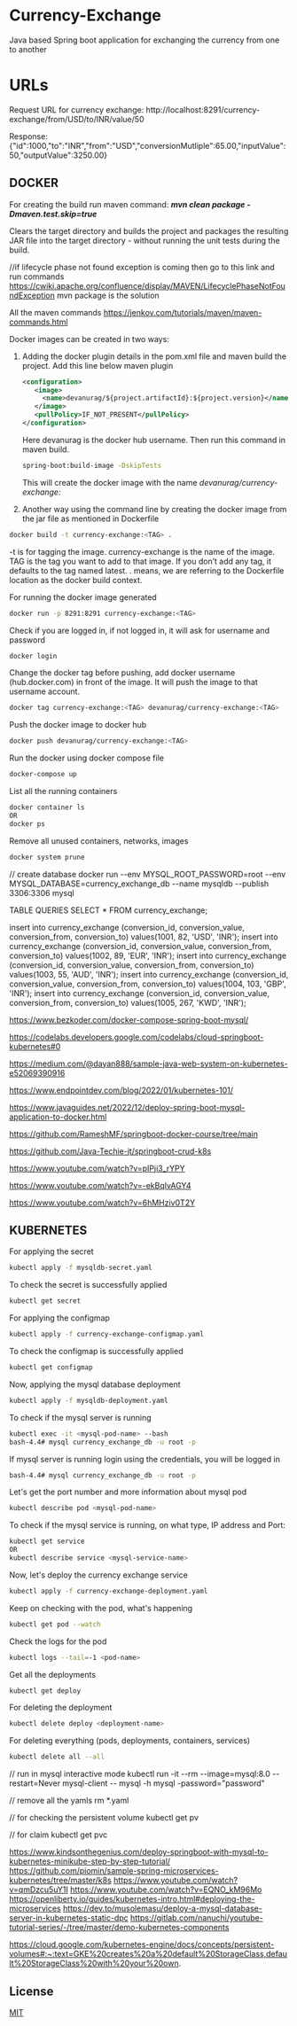 # Currency-Exchange
Java based Spring boot application for exchanging the currency from one to another

# URLs
Request URL for currency exchange: http://localhost:8291/currency-exchange/from/USD/to/INR/value/50

Response:
{"id":1000,"to":"INR","from":"USD","conversionMutliple":65.00,"inputValue":50,"outputValue":3250.00}


## DOCKER

For creating the build run maven command:
***mvn clean package -Dmaven.test.skip=true***

Clears the target directory and builds the project and packages the resulting JAR file into the target directory - without running the unit tests during the build.

//if lifecycle phase not found exception is coming then go to this link and run commands
https://cwiki.apache.org/confluence/display/MAVEN/LifecyclePhaseNotFoundException
mvn package is the solution

All the maven commands
https://jenkov.com/tutorials/maven/maven-commands.html

Docker images can be created in two ways: 
1) Adding the docker plugin details in the pom.xml file and maven build the project.
   Add this line below maven plugin
   ```xml
   <configuration>
      <image>
        <name>devanurag/${project.artifactId}:${project.version}</name>
      </image>
      <pullPolicy>IF_NOT_PRESENT</pullPolicy>
   </configuration>
   ```
   Here devanurag is the docker hub username. Then run this command in maven build.
   ```bash
   spring-boot:build-image -DskipTests
   ```
   This will create the docker image with the name *devanurag/currency-exchange:<TAG>*

2) Another way using the command line by creating the docker image from the jar file as mentioned in Dockerfile
```bash
docker build -t currency-exchange:<TAG> .
```
-t is for tagging the image. currency-exchange is the name of the image. TAG is the tag you want to add to that image. 
If you don’t add any tag, it defaults to the tag named latest. . means, we are referring to the Dockerfile location as the docker build context.

For running the docker image generated
```bash
docker run -p 8291:8291 currency-exchange:<TAG>
```

Check if you are logged in, if not logged in, it will ask for username and password
```bash
docker login
```

Change the docker tag before pushing, add docker username (hub.docker.com) in front of the image. It will push the image to that username account. 
```bash
docker tag currency-exchange:<TAG> devanurag/currency-exchange:<TAG>
```

Push the docker image to docker hub
```bash
docker push devanurag/currency-exchange:<TAG>
```

Run the docker using docker compose file
```bash
docker-compose up
```

List all the running containers
```bash
docker container ls
OR
docker ps
```
Remove all unused containers, networks, images
```bash
docker system prune
```

// create database
docker run --env MYSQL_ROOT_PASSWORD=root --env MYSQL_DATABASE=currency_exchange_db --name mysqldb --publish 3306:3306 mysql

TABLE QUERIES
SELECT * FROM currency_exchange;

insert into currency_exchange (conversion_id, conversion_value, conversion_from, conversion_to)
values(1001, 82, 'USD', 'INR');
insert into currency_exchange (conversion_id, conversion_value, conversion_from, conversion_to)
values(1002, 89, 'EUR', 'INR');
insert into currency_exchange (conversion_id, conversion_value, conversion_from, conversion_to)
values(1003, 55, 'AUD', 'INR');
insert into currency_exchange (conversion_id, conversion_value, conversion_from, conversion_to)
values(1004, 103, 'GBP', 'INR');
insert into currency_exchange (conversion_id, conversion_value, conversion_from, conversion_to)
values(1005, 267, 'KWD', 'INR');



https://www.bezkoder.com/docker-compose-spring-boot-mysql/

https://codelabs.developers.google.com/codelabs/cloud-springboot-kubernetes#0

https://medium.com/@dayan888/sample-java-web-system-on-kubernetes-e52069390916

https://www.endpointdev.com/blog/2022/01/kubernetes-101/

https://www.javaguides.net/2022/12/deploy-spring-boot-mysql-application-to-docker.html

https://github.com/RameshMF/springboot-docker-course/tree/main

https://github.com/Java-Techie-jt/springboot-crud-k8s

https://www.youtube.com/watch?v=pIPji3_rYPY

https://www.youtube.com/watch?v=-ekBqIvAGY4

https://www.youtube.com/watch?v=6hMHziv0T2Y


## KUBERNETES

For applying the secret
```bash
kubectl apply -f mysqldb-secret.yaml
```

To check the secret is successfully applied
```bash
kubectl get secret
```

For applying the configmap
```bash
kubectl apply -f currency-exchange-configmap.yaml
```

To check the configmap is successfully applied
```bash
kubectl get configmap
```

Now, applying the mysql database deployment
```bash
kubectl apply -f mysqldb-deployment.yaml
```

To check if the mysql server is running
```bash
kubectl exec -it <mysql-pod-name> --bash
bash-4.4# mysql currency_exchange_db -u root -p
```

If mysql server is running login using the credentials, you will be logged in
```bash
bash-4.4# mysql currency_exchange_db -u root -p
```

Let's get the port number and more information about mysql pod
```bash
kubectl describe pod <mysql-pod-name>
```

To check if the mysql service is running, on what type, IP address and Port:
```bash
kubectl get service
OR
kubectl describe service <mysql-service-name>
```

Now, let's deploy the currency exchange service
```bash
kubectl apply -f currency-exchange-deployment.yaml
```

Keep on checking with the pod, what's happening
```bash
kubectl get pod --watch
```

Check the logs for the pod
```bash
kubectl logs --tail=-1 <pod-name>
```

Get all the deployments
```bash
kubectl get deploy
```

For deleting the deployment
```bash
kubectl delete deploy <deployment-name>
```

For deleting everything (pods, deployments, containers, services)
```bash
kubectl delete all --all
```

// run in mysql interactive mode
kubectl run -it --rm --image=mysql:8.0 --restart=Never mysql-client -- mysql -h mysql -password="password"

// remove all the yamls
rm *.yaml

// for checking the persistent volume
kubectl get pv

// for claim
kubectl get pvc

https://www.kindsonthegenius.com/deploy-springboot-with-mysql-to-kubernetes-minikube-step-by-step-tutorial/
https://github.com/piomin/sample-spring-microservices-kubernetes/tree/master/k8s
https://www.youtube.com/watch?v=qmDzcu5uY1I
https://www.youtube.com/watch?v=EQNO_kM96Mo
https://openliberty.io/guides/kubernetes-intro.html#deploying-the-microservices
https://dev.to/musolemasu/deploy-a-mysql-database-server-in-kubernetes-static-dpc
https://gitlab.com/nanuchi/youtube-tutorial-series/-/tree/master/demo-kubernetes-components

https://cloud.google.com/kubernetes-engine/docs/concepts/persistent-volumes#:~:text=GKE%20creates%20a%20default%20StorageClass,default%20StorageClass%20with%20your%20own.

## License

[MIT](https://choosealicense.com/licenses/mit/)